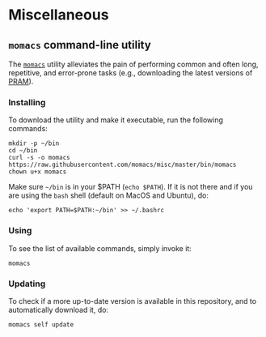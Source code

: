 # Miscellaneous

## `momacs` command-line utility
The [`momacs`](bin/momacs) utility alleviates the pain of performing common and often long, repetitive, and error-prone tasks (e.g., downloading the latest versions of [PRAM](https://github.com/momacs/pram)).

### Installing
To download the utility and make it executable, run the following commands:
```
mkdir -p ~/bin
cd ~/bin
curl -s -o momacs https://raw.githubusercontent.com/momacs/misc/master/bin/momacs
chown u+x momacs
```

Make sure `~/bin` is in your $PATH (`echo $PATH`).  If it is not there and if you are using the `bash` shell (default on MacOS and Ubuntu), do:
```
echo 'export PATH=$PATH:~/bin' >> ~/.bashrc
```

### Using
To see the list of available commands, simply invoke it:
```
momacs
```

### Updating
To check if a more up-to-date version is available in this repository, and to automatically download it, do:
```
momacs self update
```
